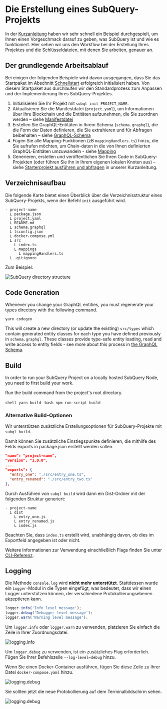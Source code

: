 # Die Erstellung eines SubQuery-Projekts

In der [Kurzanleitung](/quickstart/quickstart.md) haben wir sehr schnell ein Beispiel durchgespielt, um Ihnen einen Vorgeschmack darauf zu geben, was SubQuery ist und wie es funktioniert. Hier sehen wir uns den Workflow bei der Erstellung Ihres Projektes und die Schlüsseldateien, mit denen Sie arbeiten, genauer an.

## Der grundlegende Arbeitsablauf

Bei einigen der folgenden Beispiele wird davon ausgegangen, dass Sie das Startpaket im Abschnitt [Schnellstart](../quickstart/quickstart.md) erfolgreich initialisiert haben. Von diesem Startpaket aus durchlaufen wir den Standardprozess zum Anpassen und der Implementierung Ihres SubQuery-Projektes.

1. Initialisieren Sie Ihr Projekt mit `subql init PROJECT_NAME`.
2. Aktualisieren Sie die Manifestdatei (`project.yaml`), um Informationen über Ihre Blockchain und die Entitäten aufzunehmen, die Sie zuordnen werden – siehe [Manifestdatei](./manifest.md)
3. Erstellen Sie GraphQL-Entitäten in Ihrem Schema (`schema.graphql`), die die Form der Daten definieren, die Sie extrahieren und für Abfragen beibehalten – siehe [GraphQL-Schema](./graphql.md)
4. Fügen Sie alle Mapping-Funktionen (zB `mappingHandlers.ts`) hinzu, die Sie aufrufen möchten, um Chain-daten in die von Ihnen definierten GraphQL-Entitäten umzuwandeln - siehe [Mapping](./mapping.md)
5. Generieren, erstellen und veröffentlichen Sie Ihren Code in SubQuery-Projekten (oder führen Sie ihn in Ihrem eigenen lokalen Knoten aus) – siehe [Starterprojekt ausführen und abfragen](./quickstart.md#running-and-querying-your-starter-project) in unserer Kurzanleitung.

## Verzeichnisaufbau

Die folgende Karte bietet einen Überblick über die Verzeichnisstruktur eines SubQuery-Projekts, wenn der Befehl `init` ausgeführt wird.

```
- project-name
  L package.json
  L project.yaml
  L README.md
  L schema.graphql
  L tsconfig.json
  L docker-compose.yml
  L src
    L index.ts
    L mappings
      L mappingHandlers.ts
  L .gitignore
```

Zum Beispiel:

![SubQuery directory structure](/assets/img/subQuery_directory_stucture.png)

## Code Generation

Whenever you change your GraphQL entities, you must regenerate your types directory with the following command.

```
yarn codegen
```

This will create a new directory (or update the existing) `src/types` which contain generated entity classes for each type you have defined previously in `schema.graphql`. These classes provide type-safe entity loading, read and write access to entity fields - see more about this process in [the GraphQL Schema](./graphql.md).

## Build

In order to run your SubQuery Project on a locally hosted SubQuery Node, you need to first build your work.

Run the build command from the project's root directory.

<CodeGroup> <CodeGroupItem title="YARN" active> ```shell yarn build ``` </CodeGroupItem>
<CodeGroupItem title="NPM"> ```bash npm run-script build ``` </CodeGroupItem> </CodeGroup>

### Alternative Build-Optionen

Wir unterstützen zusätzliche Erstellungsoptionen für SubQuery-Projekte mit `subql build`.

Damit können Sie zusätzliche Einstiegspunkte definieren, die mithilfe des Felds exports in package.json erstellt werden sollen.

```json
"name": "project-name",
"version": "1.0.0",
...
"exports": {
  "entry_one": "./src/entry_one.ts",
  "entry_renamed": "./src/entry_two.ts"
},
```

Durch Ausführen von `subql build` wird dann ein Dist-Ordner mit der folgenden Struktur generiert:

```
- project-name
  L dist
    L entry_one.js
    L entry_renamed.js
    L index.js 
```

Beachten Sie, dass `index.ts` erstellt wird, unabhängig davon, ob dies im Exportfeld angegeben ist oder nicht.

Weitere Informationen zur Verwendung einschließlich Flags finden Sie unter [CLI-Referenz](https://doc.subquery.network/references/references/#build).

## Logging

Die Methode `console.log` wird **nicht mehr unterstützt**. Stattdessen wurde ein `Logger`-Modul in die Typen eingefügt, was bedeutet, dass wir einen Logger unterstützen können, der verschiedene Protokollierungsebenen akzeptieren kann.

```typescript
logger.info('Info level message');
logger.debug('Debugger level message');
logger.warn('Warning level message');
```

Um `logger.info` oder `logger.warn` zu verwenden, platzieren Sie einfach die Zeile in Ihrer Zuordnungsdatei.

![logging.info](/assets/img/logging_info.png)

Um `logger.debug` zu verwenden, ist ein zusätzliches Flag erforderlich. Fügen Sie Ihrer Befehlszeile `--log-level=debug` hinzu.

Wenn Sie einen Docker-Container ausführen, fügen Sie diese Zeile zu Ihrer Datei `docker-compose.yaml` hinzu.

![logging.debug](/assets/img/logging_debug.png)

Sie sollten jetzt die neue Protokollierung auf dem Terminalbildschirm sehen.

![logging.debug](/assets/img/subquery_logging.png)
